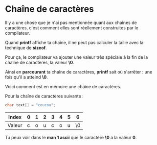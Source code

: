 # Chaîne de caractères

Il y a une chose que je n'ai pas mentionnée quant aux chaînes de caractères,
c'est comment elles sont réellement construites par le compilateur.

Quand **printf** affiche ta chaîne, il ne peut pas calculer la taille avec la
technique de **sizeof**.

Pour ça, le compilateur va ajouter une valeur très spéciale à la fin de la
chaîne de caractères, la valeur **\0**.

Ainsi en **parcourant** ta chaîne de caractères, **printf** sait où s'arrêter :
une fois qu'il a atteind **\0**.

Voici comment est en mémoire une chaîne de caractères.

Pour la chaîne de caractères suivante :

```c
char text[] = "coucou";
```

| Index  | 0 | 1 | 2 | 3 | 4 | 5 | 6  |
| -----  | - | - | - | - | - | - | -  |
| Valeur | c | o | u | c | o | u | \0 |

Tu peux voir dans le **man 1 ascii** que le caractère **\0** a la valeur **0**.
